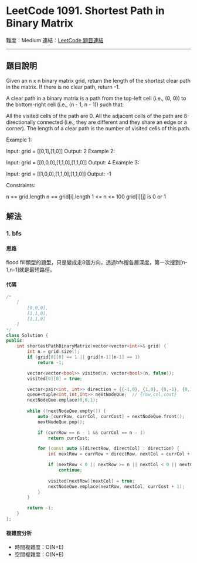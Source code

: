 # LeetCode 1091. Shortest Path in Binary Matrix

難度：Medium 
連結：[LeetCode 題目連結](https://leetcode.com/problems/shortest-path-in-binary-matrix/description/)

---

## 題目說明
    
Given an n x n binary matrix grid, return the length of the shortest clear path in the matrix. If there is no clear path, return -1.

A clear path in a binary matrix is a path from the top-left cell (i.e., (0, 0)) to the bottom-right cell (i.e., (n - 1, n - 1)) such that:

All the visited cells of the path are 0.
All the adjacent cells of the path are 8-directionally connected (i.e., they are different and they share an edge or a corner).
The length of a clear path is the number of visited cells of this path.

 

Example 1:


Input: grid = [[0,1],[1,0]]
Output: 2
Example 2:


Input: grid = [[0,0,0],[1,1,0],[1,1,0]]
Output: 4
Example 3:

Input: grid = [[1,0,0],[1,1,0],[1,1,0]]
Output: -1
 

Constraints:

n == grid.length
n == grid[i].length
1 <= n <= 100
grid[i][j] is 0 or 1

## 解法
### 1. bfs
#### 思路

flood fill類型的題型，只是變成走8個方向，透過bfs搜各層深度，第一次搜到[n-1,n-1]就是最短路徑。

#### 代碼
```c++
/*
    [
        [0,0,0],
        [1,1,0],
        [1,1,0]
    ]
*/
class Solution {
public:
    int shortestPathBinaryMatrix(vector<vector<int>>& grid) {
        int n = grid.size();
        if (grid[0][0] == 1 || grid[n-1][n-1] == 1)
            return -1;

        vector<vector<bool>> visited(n, vector<bool>(n, false));
        visited[0][0] = true;

        vector<pair<int, int>> direction = {{-1,0}, {1,0}, {0,-1}, {0,1}, {-1,-1}, {-1,1}, {1,-1}, {1,1}};
        queue<tuple<int,int,int>> nextNodeQue;  // {row,col,cost}
        nextNodeQue.emplace(0,0,1);
        
        while (!nextNodeQue.empty()) {
            auto [currRow, currCol, currCost] = nextNodeQue.front();
            nextNodeQue.pop();

            if (currRow == n - 1 && currCol == n - 1)
                return currCost;

            for (const auto &[directRow, directCol] : direction) {
                int nextRow = currRow + directRow, nextCol = currCol + directCol;

                if (nextRow < 0 || nextRow >= n || nextCol < 0 || nextCol >= n || grid[nextRow][nextCol] == 1 || visited[nextRow][nextCol])
                    continue;
                
                visited[nextRow][nextCol] = true;
                nextNodeQue.emplace(nextRow, nextCol, currCost + 1);
            }
        }

        return -1;
    }
};
```

#### 複雜度分析

- 時間複雜度：O(N+E)
- 空間複雜度：O(N+E)
